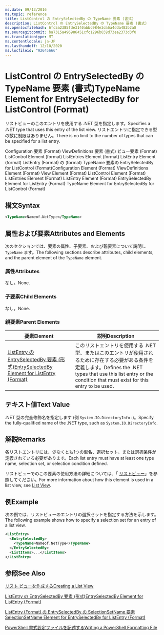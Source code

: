 ```yaml
---
ms.date: 09/13/2016
ms.topic: reference
title: ListControl の EntrySelectedBy の TypeName 要素 (書式)
description: ListControl の EntrySelectedBy の TypeName 要素 (書式)
ms.openlocfilehash: 6fc5a2385fde3140abbc984e3da6a4dda483b2a8
ms.sourcegitcommit: ba7315a496986451cfc1296b659d73ea2373d3f0
ms.translationtype: MT
ms.contentlocale: ja-JP
ms.lasthandoff: 12/10/2020
ms.locfileid: "92645666"
---
```

# <a name="typename-element-for-entryselectedby-for-listcontrol-format"></a><span data-ttu-id="ee5b4-103">ListControl の EntrySelectedBy の TypeName 要素 (書式)</span><span class="sxs-lookup"><span data-stu-id="ee5b4-103">TypeName Element for EntrySelectedBy for ListControl (Format)</span></span>

<span data-ttu-id="ee5b4-104">リストビューのこのエントリを使用する .NET 型を指定します。</span><span class="sxs-lookup"><span data-stu-id="ee5b4-104">Specifies a .NET type that uses this entry of the list view.</span></span> <span data-ttu-id="ee5b4-105">リストエントリに指定できる型の数に制限はありません。</span><span class="sxs-lookup"><span data-stu-id="ee5b4-105">There is no limit to the number of types that can be specified for a list entry.</span></span>

<span data-ttu-id="ee5b4-106">Configuration 要素 (Format) ViewDefinitions 要素 (書式) ビュー要素 (Format) ListControl Element (format) ListEntries Element (format) ListEntry Element (format) ListEntry (Format) の (format) TypeName 要素の EntrySelectedBy for ListControl (Format)</span><span class="sxs-lookup"><span data-stu-id="ee5b4-106">Configuration Element (Format) ViewDefinitions Element (Format) View Element (Format) ListControl Element (Format) ListEntries Element (Format) ListEntry Element (Format) EntrySelectedBy Element for ListEntry (Format) TypeName Element for EntrySelectedBy for ListControl (Format)</span></span>

## <a name="syntax"></a><span data-ttu-id="ee5b4-107">構文</span><span class="sxs-lookup"><span data-stu-id="ee5b4-107">Syntax</span></span>

```xml
<TypeName>Nameof.NetType</TypeName>
```

## <a name="attributes-and-elements"></a><span data-ttu-id="ee5b4-108">属性および要素</span><span class="sxs-lookup"><span data-stu-id="ee5b4-108">Attributes and Elements</span></span>

<span data-ttu-id="ee5b4-109">次のセクションでは、要素の属性、子要素、および親要素について説明し `TypeName` ます。</span><span class="sxs-lookup"><span data-stu-id="ee5b4-109">The following sections describe attributes, child elements, and the parent element of the `TypeName` element.</span></span>

### <a name="attributes"></a><span data-ttu-id="ee5b4-110">属性</span><span class="sxs-lookup"><span data-stu-id="ee5b4-110">Attributes</span></span>

<span data-ttu-id="ee5b4-111">なし。</span><span class="sxs-lookup"><span data-stu-id="ee5b4-111">None.</span></span>

### <a name="child-elements"></a><span data-ttu-id="ee5b4-112">子要素</span><span class="sxs-lookup"><span data-stu-id="ee5b4-112">Child Elements</span></span>

<span data-ttu-id="ee5b4-113">なし。</span><span class="sxs-lookup"><span data-stu-id="ee5b4-113">None.</span></span>

### <a name="parent-elements"></a><span data-ttu-id="ee5b4-114">親要素</span><span class="sxs-lookup"><span data-stu-id="ee5b4-114">Parent Elements</span></span>

|<span data-ttu-id="ee5b4-115">要素</span><span class="sxs-lookup"><span data-stu-id="ee5b4-115">Element</span></span>|<span data-ttu-id="ee5b4-116">説明</span><span class="sxs-lookup"><span data-stu-id="ee5b4-116">Description</span></span>|
|-------------|-----------------|
|[<span data-ttu-id="ee5b4-117">ListEntry の EntrySelectedBy 要素 (形式)</span><span class="sxs-lookup"><span data-stu-id="ee5b4-117">EntrySelectedBy Element for ListEntry (Format)</span></span>](./entryselectedby-element-for-listentry-for-listcontrol-format.md)|<span data-ttu-id="ee5b4-118">このリストエントリを使用する .NET 型、またはこのエントリが使用されるために存在する必要がある条件を定義します。</span><span class="sxs-lookup"><span data-stu-id="ee5b4-118">Defines the .NET types that use this list entry or the condition that must exist for this entry to be used.</span></span>|

## <a name="text-value"></a><span data-ttu-id="ee5b4-119">テキスト値</span><span class="sxs-lookup"><span data-stu-id="ee5b4-119">Text Value</span></span>

<span data-ttu-id="ee5b4-120">.NET 型の完全修飾名を指定します (例 `System.IO.DirectoryInfo` :)。</span><span class="sxs-lookup"><span data-stu-id="ee5b4-120">Specify the fully-qualified name of the .NET type, such as `System.IO.DirectoryInfo`.</span></span>

## <a name="remarks"></a><span data-ttu-id="ee5b4-121">解説</span><span class="sxs-lookup"><span data-stu-id="ee5b4-121">Remarks</span></span>

<span data-ttu-id="ee5b4-122">各リストエントリには、少なくとも1つの型名、選択セット、または選択条件が定義されている必要があります。</span><span class="sxs-lookup"><span data-stu-id="ee5b4-122">Each list entry must have at least one type name, selection set, or selection condition defined.</span></span>

<span data-ttu-id="ee5b4-123">リストビューでのこの要素の使用方法の詳細については、「 [リストビュー](./creating-a-list-view.md)」を参照してください。</span><span class="sxs-lookup"><span data-stu-id="ee5b4-123">For more information about how this element is used in a list view, see [List View](./creating-a-list-view.md).</span></span>

## <a name="example"></a><span data-ttu-id="ee5b4-124">例</span><span class="sxs-lookup"><span data-stu-id="ee5b4-124">Example</span></span>

<span data-ttu-id="ee5b4-125">次の例では、リストビューのエントリの選択セットを指定する方法を示します。</span><span class="sxs-lookup"><span data-stu-id="ee5b4-125">The following example shows how to specify a selection set for an entry of a list view.</span></span>

```xml
<ListEntry>
  <EntrySelectedBy>
    <TypeName>Nameof.NetType</TypeName>
  </EntrySelectedBy>
  <ListItems>...</ListItems>
</ListEntry>
```

## <a name="see-also"></a><span data-ttu-id="ee5b4-126">参照</span><span class="sxs-lookup"><span data-stu-id="ee5b4-126">See Also</span></span>

[<span data-ttu-id="ee5b4-127">リスト ビューを作成する</span><span class="sxs-lookup"><span data-stu-id="ee5b4-127">Creating a List View</span></span>](./creating-a-list-view.md)

[<span data-ttu-id="ee5b4-128">ListEntry の EntrySelectedBy 要素 (形式)</span><span class="sxs-lookup"><span data-stu-id="ee5b4-128">EntrySelectedBy Element for ListEntry (Format)</span></span>](./entryselectedby-element-for-listentry-for-listcontrol-format.md)

[<span data-ttu-id="ee5b4-129">ListEntry (Format) の EntrySelectedBy の SelectionSetName 要素</span><span class="sxs-lookup"><span data-stu-id="ee5b4-129">SelectionSetName Element for EntrySelectedBy for ListEntry (Format)</span></span>](./selectionsetname-element-for-entryselectedby-for-listcontrol-format.md)

[<span data-ttu-id="ee5b4-130">PowerShell 書式設定ファイルを記述する</span><span class="sxs-lookup"><span data-stu-id="ee5b4-130">Writing a PowerShell Formatting File</span></span>](./writing-a-powershell-formatting-file.md)
